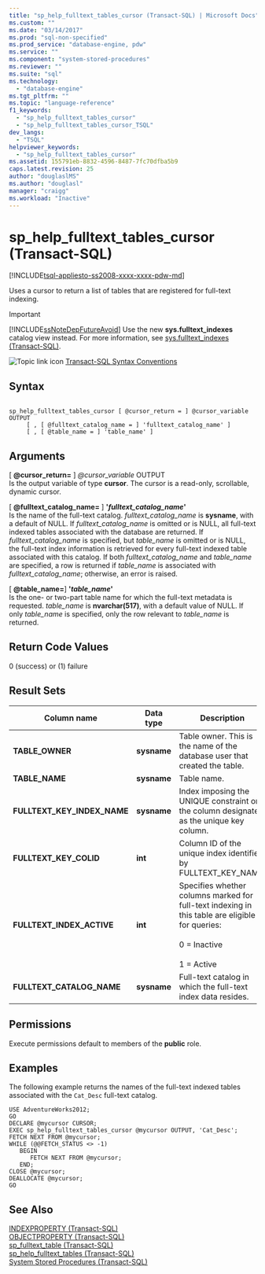 ```yaml
---
title: "sp_help_fulltext_tables_cursor (Transact-SQL) | Microsoft Docs"
ms.custom: ""
ms.date: "03/14/2017"
ms.prod: "sql-non-specified"
ms.prod_service: "database-engine, pdw"
ms.service: ""
ms.component: "system-stored-procedures"
ms.reviewer: ""
ms.suite: "sql"
ms.technology: 
  - "database-engine"
ms.tgt_pltfrm: ""
ms.topic: "language-reference"
f1_keywords: 
  - "sp_help_fulltext_tables_cursor"
  - "sp_help_fulltext_tables_cursor_TSQL"
dev_langs: 
  - "TSQL"
helpviewer_keywords: 
  - "sp_help_fulltext_tables_cursor"
ms.assetid: 155791eb-8832-4596-8487-7fc70dfba5b9
caps.latest.revision: 25
author: "douglaslMS"
ms.author: "douglasl"
manager: "craigg"
ms.workload: "Inactive"
---
```

# sp_help_fulltext_tables_cursor (Transact-SQL)
[!INCLUDE[tsql-appliesto-ss2008-xxxx-xxxx-pdw-md](../../includes/tsql-appliesto-ss2008-xxxx-xxxx-pdw-md.md)]

  Uses a cursor to return a list of tables that are registered for full-text indexing.  
  
> [!IMPORTANT]  
>  [!INCLUDE[ssNoteDepFutureAvoid](../../includes/ssnotedepfutureavoid-md.md)] Use the new **sys.fulltext_indexes** catalog view instead. For more information, see [sys.fulltext_indexes &#40;Transact-SQL&#41;](../../relational-databases/system-catalog-views/sys-fulltext-indexes-transact-sql.md).  
  
 ![Topic link icon](../../database-engine/configure-windows/media/topic-link.gif "Topic link icon") [Transact-SQL Syntax Conventions](../../t-sql/language-elements/transact-sql-syntax-conventions-transact-sql.md)  
  
## Syntax  
  
```  
  
sp_help_fulltext_tables_cursor [ @cursor_return = ] @cursor_variable OUTPUT   
     [ , [ @fulltext_catalog_name = ] 'fulltext_catalog_name' ]   
     [ , [ @table_name = ] 'table_name' ]  
```  
  
## Arguments  
 [ **@cursor_return=** ] *@cursor_variable* OUTPUT  
 Is the output variable of type **cursor**. The cursor is a read-only, scrollable, dynamic cursor.  
  
 [ **@fulltext_catalog_name=** ] **'***fulltext_catalog_name***'**  
 Is the name of the full-text catalog. *fulltext_catalog_name* is **sysname**, with a default of NULL. If *fulltext_catalog_name* is omitted or is NULL, all full-text indexed tables associated with the database are returned. If *fulltext_catalog_name* is specified, but *table_name* is omitted or is NULL, the full-text index information is retrieved for every full-text indexed table associated with this catalog. If both *fulltext_catalog_name* and *table_name* are specified, a row is returned if *table_name* is associated with *fulltext_catalog_name*; otherwise, an error is raised.  
  
 [ **@table_name=**] **'***table_name***'**  
 Is the one- or two-part table name for which the full-text metadata is requested. *table_name* is **nvarchar(517)**, with a default value of NULL. If only *table_name* is specified, only the row relevant to *table_name* is returned.  
  
## Return Code Values  
 0 (success) or (1) failure  
  
## Result Sets  
  
|Column name|Data type|Description|  
|-----------------|---------------|-----------------|  
|**TABLE_OWNER**|**sysname**|Table owner. This is the name of the database user that created the table.|  
|**TABLE_NAME**|**sysname**|Table name.|  
|**FULLTEXT_KEY_INDEX_NAME**|**sysname**|Index imposing the UNIQUE constraint on the column designated as the unique key column.|  
|**FULLTEXT_KEY_COLID**|**int**|Column ID of the unique index identified by FULLTEXT_KEY_NAME.|  
|**FULLTEXT_INDEX_ACTIVE**|**int**|Specifies whether columns marked for full-text indexing in this table are eligible for queries:<br /><br /> 0 = Inactive<br /><br /> 1 = Active|  
|**FULLTEXT_CATALOG_NAME**|**sysname**|Full-text catalog in which the full-text index data resides.|  
  
## Permissions  
 Execute permissions default to members of the **public** role.  
  
## Examples  
 The following example returns the names of the full-text indexed tables associated with the `Cat_Desc` full-text catalog.  
  
```  
USE AdventureWorks2012;  
GO  
DECLARE @mycursor CURSOR;  
EXEC sp_help_fulltext_tables_cursor @mycursor OUTPUT, 'Cat_Desc';  
FETCH NEXT FROM @mycursor;  
WHILE (@@FETCH_STATUS <> -1)  
   BEGIN  
      FETCH NEXT FROM @mycursor;  
   END;  
CLOSE @mycursor;  
DEALLOCATE @mycursor;  
GO   
```  
  
## See Also  
 [INDEXPROPERTY &#40;Transact-SQL&#41;](../../t-sql/functions/indexproperty-transact-sql.md)   
 [OBJECTPROPERTY &#40;Transact-SQL&#41;](../../t-sql/functions/objectproperty-transact-sql.md)   
 [sp_fulltext_table &#40;Transact-SQL&#41;](../../relational-databases/system-stored-procedures/sp-fulltext-table-transact-sql.md)   
 [sp_help_fulltext_tables &#40;Transact-SQL&#41;](../../relational-databases/system-stored-procedures/sp-help-fulltext-tables-transact-sql.md)   
 [System Stored Procedures &#40;Transact-SQL&#41;](../../relational-databases/system-stored-procedures/system-stored-procedures-transact-sql.md)  
  
  
